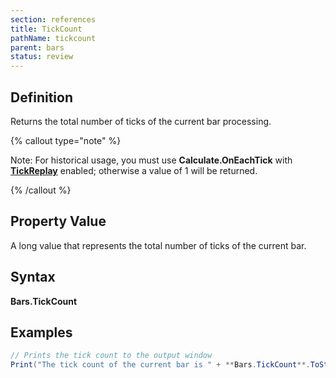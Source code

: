 ```yaml
---
section: references
title: TickCount
pathName: tickcount
parent: bars
status: review
---
```


## Definition

Returns the total number of ticks of the current bar processing.

{% callout type="note" %}

Note: For historical usage, you must use **Calculate.OnEachTick** with [**TickReplay**](developing_for_tick_replay.md) enabled; otherwise a value of 1 will be returned.

{% /callout %}

## Property Value

A long value that represents the total number of ticks of the current bar.

## Syntax

**Bars.TickCount**

## Examples

```csharp
// Prints the tick count to the output window
Print("The tick count of the current bar is " + **Bars.TickCount**.ToString());
```
